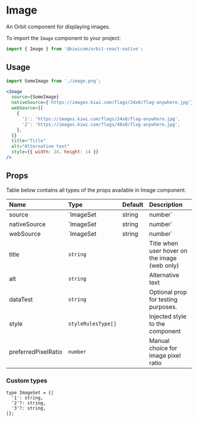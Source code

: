 # Image

An Orbit component for displaying images.

To import the `Image` component to your project:

```jsx
import { Image } from '@kiwicom/orbit-react-native';
```

## Usage

```js
import SomeImage from './image.png';
```

```jsx
<Image
  source={SomeImage}
  nativeSource={'https://images.kiwi.com/flags/24x0/flag-anywhere.jpg'}
  webSource={[
    {
      '1': 'https://images.kiwi.com/flags/24x0/flag-anywhere.jpg',
      '2': 'https://images.kiwi.com/flags/48x0/flag-anywhere.jpg',
    },
  ]}
  title="Title"
  alt="Alternative text"
  style={{ width: 24, height: 14 }}
/>
```

## Props

Table below contains all types of the props available in Image component.

| Name                | Type                         | Default | Description                                           |
| :------------------ | :--------------------------- | :------ | :---------------------------------------------------- |
| source              | `ImageSet | string | number` |         | Source for both web and mobile Image                  |
| nativeSource        | `ImageSet | string | number` |         | Source for native Image (higher priority than source) |
| webSource           | `ImageSet | string | number` |         | Source for web Image (higher priority than source)    |
| title               | `string`                     |         | Title when user hover on the image (web only)         |
| alt                 | `string`                     |         | Alternative text                                      |
| dataTest            | `string`                     |         | Optional prop for testing purposes.                   |
| style               | `styleRulesType[]`           |         | Injected style to the component                       |
| preferredPixelRatio | `number`                     |         | Manual choice for image pixel ratio                   |

### Custom types

```
type ImageSet = {|
  '1': string,
  '2'?: string,
  '3'?: string,
|};
```
